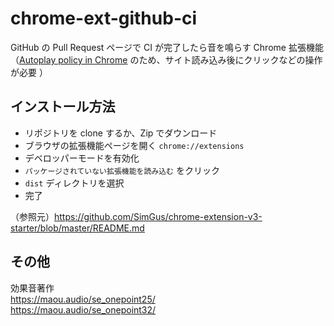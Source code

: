 # chrome-ext-github-ci

GitHub の Pull Request ページで CI が完了したら音を鳴らす Chrome 拡張機能  
（[Autoplay policy in Chrome](<https://developer.chrome.com/blog/autoplay/#:~:text=The%20user%20has%20interacted%20with%20the%20domain%20(click%2C%20tap%2C%20etc.).>) のため、サイト読み込み後にクリックなどの操作が必要 ）

## インストール方法

- リポジトリを clone するか、Zip でダウンロード
- ブラウザの拡張機能ページを開く `chrome://extensions`
- デベロッパーモードを有効化
- `パッケージされていない拡張機能を読み込む` をクリック
- `dist` ディレクトリを選択
- 完了

（参照元）https://github.com/SimGus/chrome-extension-v3-starter/blob/master/README.md

## その他

効果音著作  
https://maou.audio/se_onepoint25/  
https://maou.audio/se_onepoint32/
